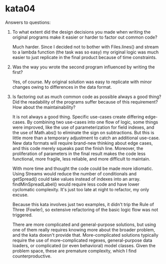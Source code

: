 # kata04
Answers to questions:

1. To what extent did the design decisions you made when writing the original programs make it easier or harder to factor out common code?

   Much harder. Since I decided not to bother with Files.lines() and stream to a lambda function (the task was so easy) my original logic was much easier to just replicate in the final product because of time constraints.
   
2. Was the way you wrote the second program influenced by writing the first?

   Yes, of course. My original solution was easy to replicate with minor changes owing to differences in the data format.
   
3. Is factoring out as much common code as possible always a good thing? Did the readability of the programs suffer because of this requirement? How about the maintainability?

   It is not always a good thing. Specific use-cases create differing edge-cases. By combining two use-cases into one flow of logic, some things were improved, like the use of parameterization for field indexes, and the use of Math.abs() to eliminate the sign on subtractions. But this is little more than a temporary adjustment to catch an additional use-case. New data formats will require brand-new thinking about edge cases, and this code merely squeaks past the finish line. Moreover, the proliferation of parameters in the final result makes the code less functional, more fragile, less reliable, and more difficult to maintain.
   
   With more time and thought the code could be made more idiomatic. Using Streams would reduce the number of conditionals and getSpread() could take values instead of indexes into an array. findMinSpreadLabel() would require less code and have lower cyclomatic complexity. It's just too late at night to refactor, my only excuse.
   
   Because this kata involves just two examples, it didn't trip the Rule of Three (Fowler), so extensive refactoring of the basic logic flow was not triggered.
   
   There are more complicated and general-purpose solutions, but using one of them really requires knowing more about the broader problem, and the kata doesn't provide that. More-complicated solutions typically require the use of more-complicated regexes, general-purpose data loaders, or complicated (or even behavioral) model classes. Given the problem space, these are premature complexity, which I find counterproductive.
